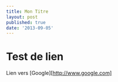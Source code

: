 ```yaml
---
title: Mon Titre
layout: post
published: true
date: '2013-09-05'
---
```

# Test de lien

Lien vers [Google][http://www.google.com]  

